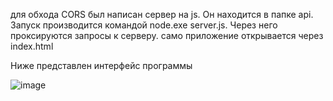 для обхода CORS был написан сервер на js. Он находится в папке api. 
Запуск производится командой node.exe server.js. Через него проксируются запросы к серверу.
само приложение открывается через index.html

Ниже представлен интерфейс программы

![image](https://github.com/user-attachments/assets/b8adf2c8-3971-46d5-bb52-7db0f4687dfb)
